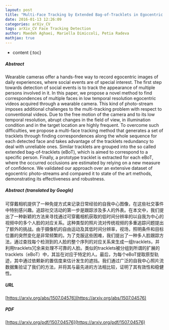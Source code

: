 ```yaml
---
layout: post
title: "Multi-Face Tracking by Extended Bag-of-Tracklets in Egocentric Videos"
date: 2016-01-13 12:26:09
categories: arXiv_CV
tags: arXiv_CV Face Tracking Detection
author: Maedeh Aghaei, Mariella Dimiccoli, Petia Radeva
mathjax: true
---
```


* content
{:toc}

##### Abstract
Wearable cameras offer a hands-free way to record egocentric images of daily experiences, where social events are of special interest. The first step towards detection of social events is to track the appearance of multiple persons involved in it. In this paper, we propose a novel method to find correspondences of multiple faces in low temporal resolution egocentric videos acquired through a wearable camera. This kind of photo-stream imposes additional challenges to the multi-tracking problem with respect to conventional videos. Due to the free motion of the camera and to its low temporal resolution, abrupt changes in the field of view, in illumination condition and in the target location are highly frequent. To overcome such difficulties, we propose a multi-face tracking method that generates a set of tracklets through finding correspondences along the whole sequence for each detected face and takes advantage of the tracklets redundancy to deal with unreliable ones. Similar tracklets are grouped into the so called extended bag-of-tracklets (eBoT), which is aimed to correspond to a specific person. Finally, a prototype tracklet is extracted for each eBoT, where the occurred occlusions are estimated by relying on a new measure of confidence. We validated our approach over an extensive dataset of egocentric photo-streams and compared it to state of the art methods, demonstrating its effectiveness and robustness.

##### Abstract (translated by Google)
可穿戴相机提供了一种免提方式来记录日常经验的自我中心图像，在这些社交事件中特别感兴趣。追踪社交活动的第一步是跟踪涉及多人的外表。在本文中，我们提出了一种新颖的方法来寻找通过可穿戴相机获取的低时间分辨率的以自我为中心的视频中的多个人脸的对应关系。这种类型的照片流对传统视频的多重追踪问题提出了额外的挑战。由于摄像机的自由运动及其低时间分辨率，视场，照明条件和目标位置的突然变化是非常频繁的。为了克服这些困难，我们提出了一种多人脸跟踪方法，通过查找每个检测到的人脸的整个序列的对应关系来生成一组tracklets，并利用tracklets冗余来处理不可靠的人脸。类似的tracklets被分组到所谓的扩展的tracklets（eBoT）中，其旨在对应于特定的人。最后，为每个eBoT提取原型轨迹，其中通过依赖新的置信度来估计发生的遮挡。我们通过广泛的自我中心照片流数据集验证了我们的方法，并将其与最先进的方法相比较，证明了其有效性和稳健性。

##### URL
[https://arxiv.org/abs/1507.04576](https://arxiv.org/abs/1507.04576)

##### PDF
[https://arxiv.org/pdf/1507.04576](https://arxiv.org/pdf/1507.04576)

